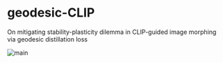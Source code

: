 # geodesic-CLIP
On mitigating stability-plasticity dilemma in CLIP-guided image morphing via geodesic distillation loss

![main](https://github.com/oyt9306/geodesic-CLIP/assets/41467632/4a01f733-64b6-42ca-9722-14c8368e5a01)
